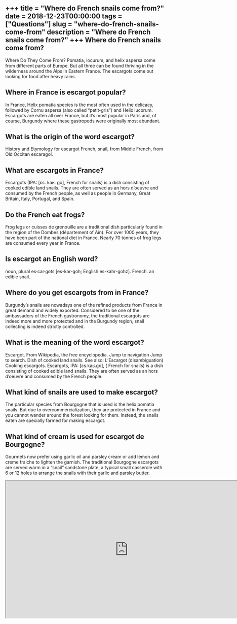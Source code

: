 +++
title = "Where do French snails come from?"
date = 2018-12-23T00:00:00
tags = ["Questions"]
slug = "where-do-french-snails-come-from"
description = "Where do French snails come from?"
+++
Where do French snails come from?
---------------------------------

Where Do They Come From? Pomatia, locurum, and helix aspersa come from different parts of Europe. But all three can be found thriving in the wilderness around the Alps in Eastern France. The escargots come out looking for food after heavy rains.

Where in France is escargot popular?
------------------------------------

In France, Helix pomatia species is the most often used in the delicacy, followed by Cornu aspersa (also called “petit-gris”) and Helix lucorum. Escargots are eaten all over France, but it’s most popular in Paris and, of course, Burgundy where these gastropods were originally most abundant.

What is the origin of the word escargot?
----------------------------------------

History and Etymology for escargot French, snail, from Middle French, from Old Occitan escaragol.

What are escargots in France?
-----------------------------

Escargots (IPA: \[ɛs. kaʁ. ɡo\], French for snails) is a dish consisting of cooked edible land snails. They are often served as an hors d’oeuvre and consumed by the French people, as well as people in Germany, Great Britain, Italy, Portugal, and Spain.

Do the French eat frogs?
------------------------

Frog legs or cuisses de grenouille are a traditional dish particularly found in the region of the Dombes (département of Ain). For over 1000 years, they have been part of the national diet in France. Nearly 70 tonnes of frog legs are consumed every year in France.

Is escargot an English word?
----------------------------

noun, plural es·car·gots \[es-kar-goh; English es-kahr-gohz\]. French. an edible snail.

Where do you get escargots from in France?
------------------------------------------

Burgundy’s snails are nowadays one of the refined products from France in great demand and widely exported. Considered to be one of the ambassadors of the French gastronomy, the traditional escargots are indeed more and more protected and in the Burgundy region, snail collecting is indeed strictly controlled.

What is the meaning of the word escargot?
-----------------------------------------

Escargot. From Wikipedia, the free encyclopedia. Jump to navigation Jump to search. Dish of cooked land snails. See also: L’Escargot (disambiguation) Cooking escargots. Escargots, IPA: \[ɛs.kaʁ.ɡo\], ( French for snails) is a dish consisting of cooked edible land snails. They are often served as an hors d’oeuvre and consumed by the French people.

What kind of snails are used to make escargot?
----------------------------------------------

The particular species from Bourgogne that is used is the helix pomatia snails. But due to overcommercialization, they are protected in France and you cannot wander around the forest looking for them. Instead, the snails eaten are specially farmed for making escargot.

What kind of cream is used for escargot de Bourgogne?
-----------------------------------------------------

Gourmets now prefer using garlic oil and parsley cream or add lemon and creme fraiche to lighten the garnish. The traditional Bourgogne escargots are served warm in a “snail” sandstone plate, a typical small casserole with 6 or 12 holes to arrange the snails with their garlic and parsley butter.

<iframe allow="accelerometer; autoplay; clipboard-write; encrypted-media; gyroscope; picture-in-picture" allowfullscreen="" class="__youtube_prefs__  epyt-is-override  no-lazyload" data-no-lazy="1" data-origheight="433" data-origwidth="770" data-skipgform_ajax_framebjll="" height="433" id="_ytid_72615" loading="lazy" src="https://www.youtube.com/embed/T28t9gZiURk?enablejsapi=1&autoplay=0&cc_load_policy=0&cc_lang_pref=&iv_load_policy=1&loop=0&modestbranding=0&rel=1&fs=1&playsinline=0&autohide=2&theme=dark&color=red&controls=1&" title="YouTube player" width="770"></iframe>